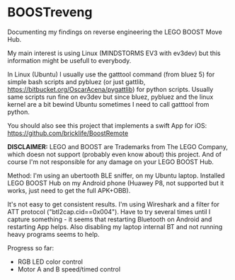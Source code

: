 # BOOSTreveng

Documenting my findings on reverse engineering the LEGO BOOST Move Hub.

My main interest is using Linux (MINDSTORMS EV3 with ev3dev) but this information might be usefull to everybody.

In Linux (Ubuntu) I usually use the gatttool command (from bluez 5) for simple bash scripts and pybluez (or just gattlib, https://bitbucket.org/OscarAcena/pygattlib) for python scripts. Usually same scripts run fine on ev3dev but since bluez, pybluez
and the linux kernel are a bit bewind Ubuntu sometimes I need to call gatttool from python.

You should also see this project that implements a swift App for iOS:
https://github.com/bricklife/BoostRemote

**DISCLAIMER:**
LEGO and BOOST are Trademarks from The LEGO Company, which doesn not support (probably even know about) this project.
And of course I'm not responsible for any damage on your LEGO BOOST Hub.

Method:
I'm using an ubertooth BLE sniffer, on my Ubuntu laptop. Installed LEGO BOOST Hub on my Android phone (Huawey P8, not supported but it works, just need to get the full APK+OBB).

It's not easy to get consistent results. I'm using Wireshark and a filter for ATT protocol ("btl2cap.cid==0x004"). Have to try several times until I capture something - it seems that restarting Bluetooth on Android and restarting App helps. Also disabling my laptop internal BT and not running heavy programs seems to help.

Progress so far:
- RGB LED color control
- Motor A and B speed/timed control

